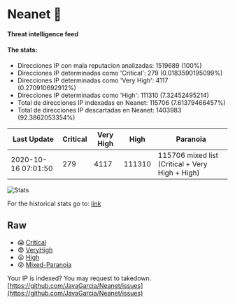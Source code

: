 # Neanet :hocho:
#### Threat intelligence feed
#### The stats:

- Direcciones IP con mala reputacion analizadas: 1519689 (100%)
- Direcciones IP determinadas como 'Critical':  279 (0.0183590195099%)
- Direcciones IP determinadas como 'Very High':  4117 (0.270910692912%)
- Direcciones IP determinadas como 'High':  111310 (7.32452495214)
- Total de direcciones IP indexadas en Neanet:  115706 (7.61379466457%)
- Total de direcciones IP descartadas en Neanet:  1403983 (92.3862053354%)

| Last Update | Critical | Very High | High | Paranoia |
| --- | --- | --- | --- | --- |
| 2020-10-16 07:01:50 | 279 | 4117 | 111310 | 115706 mixed list (Critical + Very High + High)|

![Stats](https://docs.google.com/spreadsheets/d/e/2PACX-1vSnaNMIXVabIpDJjufMlzH7poXnshF3mgd8Is1g9ytUEzVsP5my4Trn8f-xkoLLQ38xpL3HtmUexLo6/pubchart?oid=501124687&format=image)

For the historical stats go to: [link](/stats.csv)
## Raw
- :scream: [Critical](https://raw.githubusercontent.com/JavaGarcia/Neanet/master/blacklists/neanet_critical.txt)
- :fearful: [VeryHigh](https://raw.githubusercontent.com/JavaGarcia/Neanet/master/blacklists/neanet_veryHigh.txtt)
- :frowning: [High](https://raw.githubusercontent.com/JavaGarcia/Neanet/master/blacklists/neanet_high.txt)
- :dizzy_face: [Mixed-Paranoia](https://raw.githubusercontent.com/JavaGarcia/Neanet/master/blacklists/neanet_all.txt)


Your IP is indexed? You may request to takedown. [https://github.com/JavaGarcia/Neanet/issues](https://github.com/JavaGarcia/Neanet/issues)


































































































































































































































































































































































































































































































































































































































































































































































































































































































































































































































































































































































































































































































































































































































































































